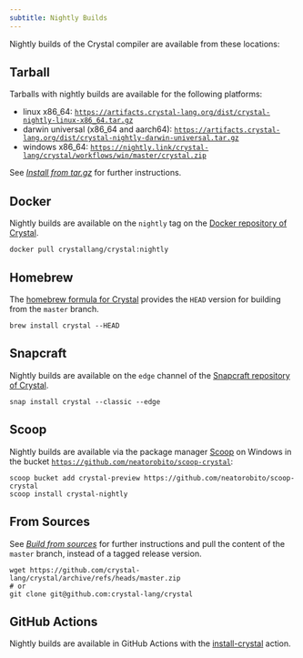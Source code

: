 ```yaml
---
subtitle: Nightly Builds
---
```


Nightly builds of the Crystal compiler are available from these locations:

## Tarball

Tarballs with nightly builds are available for the following platforms:

* linux x86_64: [`https://artifacts.crystal-lang.org/dist/crystal-nightly-linux-x86_64.tar.gz`](https://artifacts.crystal-lang.org/dist/crystal-nightly-linux-x86_64.tar.gz)
* darwin universal (x86_64 and aarch64): [`https://artifacts.crystal-lang.org/dist/crystal-nightly-darwin-universal.tar.gz`](https://artifacts.crystal-lang.org/dist/crystal-nightly-darwin-universal.tar.gz)
* windows x86_64: [`https://nightly.link/crystal-lang/crystal/workflows/win/master/crystal.zip`](https://nightly.link/crystal-lang/crystal/workflows/win/master/crystal.zip)

See [*Install from tar.gz*](/install/from_targz) for further instructions.

## Docker

Nightly builds are available on the `nightly` tag on the [Docker repository of Crystal](https://hub.docker.com/r/crystallang/crystal/).

```shell
docker pull crystallang/crystal:nightly
```

## Homebrew

The [homebrew formula for Crystal](https://formulae.brew.sh/formula/crystal) provides the `HEAD` version for building from the `master` branch.

```shell
brew install crystal --HEAD
```

## Snapcraft

Nightly builds are available on the `edge` channel of the [Snapcraft repository of Crystal](https://snapcraft.io/crystal).

```shell
snap install crystal --classic --edge
```

## Scoop

Nightly builds are available via the package manager [Scoop](https://scoop.sh/) on Windows in the bucket [`https://github.com/neatorobito/scoop-crystal`](https://github.com/neatorobito/scoop-crystal):

```shell
scoop bucket add crystal-preview https://github.com/neatorobito/scoop-crystal
scoop install crystal-nightly
```

## From Sources

See [*Build from sources*](/install/from_sources) for further instructions and pull the content of the `master` branch, instead of a tagged release version.

```shell
wget https://github.com/crystal-lang/crystal/archive/refs/heads/master.zip
# or
git clone git@github.com:crystal-lang/crystal
```

## GitHub Actions

Nightly builds are available in GitHub Actions with the [install-crystal](https://github.com/crystal-lang/install-crystal) action.

